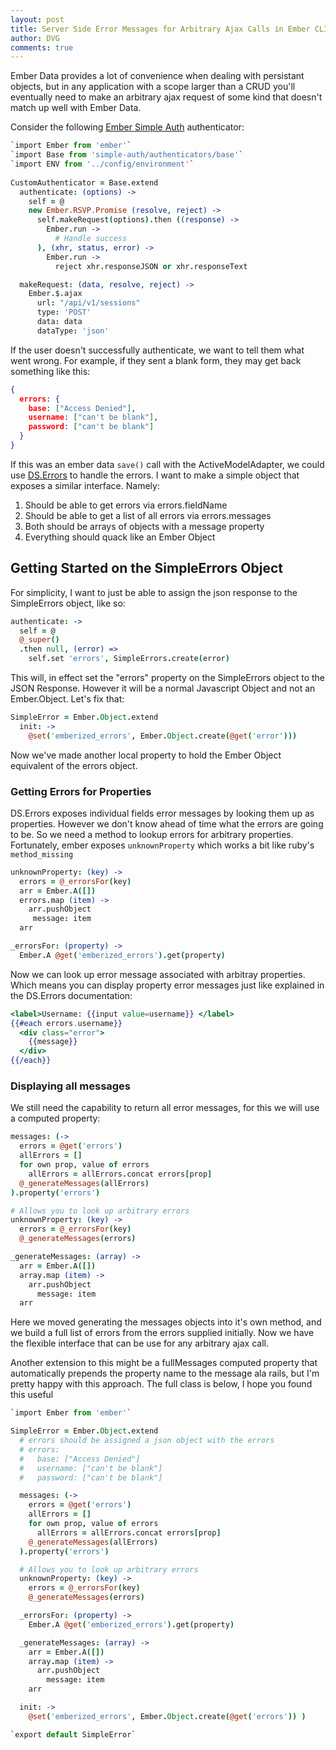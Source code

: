 ```yaml
---
layout: post
title: Server Side Error Messages for Arbitrary Ajax Calls in Ember CLI
author: DVG
comments: true
---
```


Ember Data provides a lot of convenience when dealing with persistant objects, but in any application with a scope larger than a CRUD you'll eventually need to make an arbitrary ajax request of some kind that doesn't match up well with Ember Data.

Consider the following [Ember Simple Auth][ember-simple-auth] authenticator:

```coffeescript
`import Ember from 'ember'`
`import Base from 'simple-auth/authenticators/base'`
`import ENV from '../config/environment'`
 
CustomAuthenticator = Base.extend
  authenticate: (options) ->
    self = @
    new Ember.RSVP.Promise (resolve, reject) ->
      self.makeRequest(options).then ((response) ->
        Ember.run ->
          # Handle success
      ), (xhr, status, error) ->
        Ember.run ->
          reject xhr.responseJSON or xhr.responseText

  makeRequest: (data, resolve, reject) ->
    Ember.$.ajax
      url: "/api/v1/sessions"
      type: 'POST'
      data: data
      dataType: 'json'
```

If the user doesn't successfully authenticate, we want to tell them what went wrong. For example, if they sent a blank form, they may get back something like this:

```json
{
  errors: {
    base: ["Access Denied"],
    username: ["can't be blank"],
    password: ["can't be blank"]
  }
}
```

If this was an ember data `save()` call with the ActiveModelAdapter, we could use [DS.Errors][ds-errors] to handle the errors. I want to make a simple object that exposes a similar interface. Namely:

1. Should be able to get errors via errors.fieldName
2. Should be able to get a list of all errors via errors.messages
3. Both should be arrays of objects with a message property
4. Everything should quack like an Ember Object

## Getting Started on the SimpleErrors Object

For simplicity, I want to just be able to assign the json response to the SimpleErrors object, like so:

```coffeescript
authenticate: ->
  self = @
  @_super()
  .then null, (error) =>
    self.set 'errors', SimpleErrors.create(error)
```

This will, in effect set the "errors" property on the SimpleErrors object to the JSON Response. However it will be a normal Javascript Object and not an Ember.Object. Let's fix that:

```coffeescript
SimpleError = Ember.Object.extend
  init: ->
    @set('emberized_errors', Ember.Object.create(@get('error')))
```

Now we've made another local property to hold the Ember Object equivalent of the errors object.

### Getting Errors for Properties
  
DS.Errors exposes individual fields error messages by looking them up as properties. However we don't know ahead of time what the errors are going to be. So we need a method to lookup errors for arbitrary properties. Fortunately, ember exposes `unknownProperty` which works a bit like ruby's `method_missing`

```coffeescript
unknownProperty: (key) ->
  errors = @_errorsFor(key)
  arr = Ember.A([])
  errors.map (item) ->
    arr.pushObject
     message: item
  arr

_errorsFor: (property) ->
  Ember.A @get('emberized_errors').get(property)
```

Now we can look up error message associated with arbitray properties. Which means you can display property error messages just like explained in the DS.Errors documentation:

```hbs
<label>Username: {{input value=username}} </label>
{{#each errors.username}}
  <div class="error">
    {{message}}
  </div>
{{/each}}
```

### Displaying all messages

We still need the capability to return all error messages, for this we will use a computed property:

```coffeescript
messages: (->
  errors = @get('errors')
  allErrors = []
  for own prop, value of errors
    allErrors = allErrors.concat errors[prop]
  @_generateMessages(allErrors)
).property('errors')

# Allows you to look up arbitrary errors
unknownProperty: (key) ->
  errors = @_errorsFor(key)
  @_generateMessages(errors)

_generateMessages: (array) ->
  arr = Ember.A([])
  array.map (item) ->
    arr.pushObject
      message: item
  arr
```

Here we moved generating the messages objects into it's own method, and we build a full list of errors from the errors supplied initially. Now we have the flexible interface that can be use for any arbitrary ajax call.

Another extension to this might be a fullMessages computed property that automatically prepends the property name to the message ala rails, but I'm pretty happy with this approach. The full class is below, I hope you found this useful

```coffeescript
`import Ember from 'ember'`

SimpleError = Ember.Object.extend
  # errors should be assigned a json object with the errors
  # errors:
  #   base: ["Access Denied"]
  #   username: ["can't be blank"]
  #   password: ["can't be blank"]

  messages: (->
    errors = @get('errors')
    allErrors = []
    for own prop, value of errors
      allErrors = allErrors.concat errors[prop]
    @_generateMessages(allErrors)
  ).property('errors')

  # Allows you to look up arbitrary errors
  unknownProperty: (key) ->
    errors = @_errorsFor(key)
    @_generateMessages(errors)

  _errorsFor: (property) ->
    Ember.A @get('emberized_errors').get(property)

  _generateMessages: (array) ->
    arr = Ember.A([])
    array.map (item) ->
      arr.pushObject
        message: item
    arr

  init: ->
    @set('emberized_errors', Ember.Object.create(@get('errors')) )

`export default SimpleError`
```

[ds-errors]: http://emberjs.com/api/data/classes/DS.Errors.html
[ember-simple-auth]: https://github.com/simplabs/ember-simple-auth

